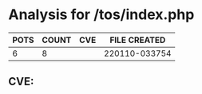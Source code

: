 # Analysis for /tos/index.php
| POTS | COUNT | CVE | FILE CREATED |
|---|---|---|---|
| 6 | 8 | | 220110-033754 |

## CVE: 